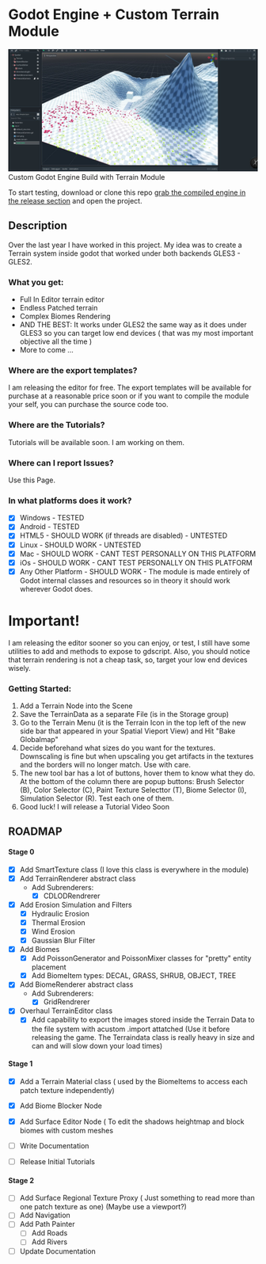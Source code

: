 
# Godot Engine + Custom Terrain Module
![simple_scene](simple_demo/simple_scene.jpg)
Custom Godot Engine Build with Terrain Module

To start testing, download or clone this repo [grab the compiled engine in the release section](https://github.com/ozzr/godot_terrain/tags) and open the project.
## Description
Over the last year I have worked in this project. My idea was to create a Terrain system inside godot that worked under both backends GLES3 - GLES2.

### What you get:
* Full In Editor terrain editor
* Endless Patched terrain
* Complex Biomes Rendering
* AND THE BEST: It works under GLES2 the same way as it does under GLES3 so you can target low end devices ( that was my most important objective all the time )
* More to come ...

### Where are the export templates?
I am releasing the editor for free. The export templates will be available for purchase at a reasonable price soon or if you want to compile the module your self, you can purchase the source code too. 

### Where are the Tutorials?
Tutorials will be available soon. I am working on them.

### Where can I report Issues?
Use this Page. 

### In what platforms does it work?
* [X] Windows - TESTED
* [X] Android - TESTED
* [X] HTML5 - SHOULD WORK (if threads are disabled) - UNTESTED
* [X] Linux - SHOULD WORK - UNTESTED
* [X] Mac - SHOULD WORK - CANT TEST PERSONALLY ON THIS PLATFORM
* [X] iOs - SHOULD WORK - CANT TEST PERSONALLY ON THIS PLATFORM
* [X] Any Other Platform - SHOULD WORK - The module is made entirely of Godot internal classes and resources so in theory it should work wherever Godot does.

# Important!
I am releasing the editor sooner so you can enjoy, or test, I still have some utilities to add and methods to expose to gdscript. Also, you should notice that terrain rendering is not a cheap task, so, target your low end devices wisely.

### Getting Started:
1. Add a Terrain Node into the Scene
2. Save the TerrainData as a separate File (is in the Storage group)
3. Go to the Terrain Menu (it is the Terrain Icon in the top left of the new side bar that appeared in your Spatial Vieport View) and Hit "Bake Globalmap"
4. Decide beforehand what sizes do you want for the textures. Downscaling is fine but when upscaling you get artifacts in the textures and the borders will no longer match. Use with care.
5. The new tool bar has a lot of buttons, hover them to know what they do. At the bottom of the column there are popup buttons: Brush Selector (B), Color Selector (C), Paint Texture Selecttor (T), Biome Selector (I), Simulation Selector (R). Test each one of them.
6. Good luck! I will release a Tutorial Video Soon


## ROADMAP
#### Stage 0
* [X] Add SmartTexture class (I love this class is everywhere in the module)
* [X] Add TerrainRenderer abstract class
  * Add Subrenderers:
    * [X] CDLODRendrerer
* [X] Add Erosion Simulation and Filters
  * [X] Hydraulic Erosion
  * [X] Thermal Erosion
  * [X] Wind Erosion
  * [X] Gaussian Blur Filter
* [X] Add Biomes
  * [X] Add PoissonGenerator and PoissonMixer classes for "pretty" entity placement
  * [X] Add BiomeItem types: DECAL, GRASS, SHRUB, OBJECT, TREE
* [X] Add BiomeRenderer abstract class
  * Add Subrenderers:
    * [X] GridRendrerer
* [X] Overhaul TerrainEditor class
  * [X] Add capability to export the images stored inside the Terrain Data to the file system with acustom .import attatched (Use it before releasing the game. The Terraindata class is really heavy in size and can and will slow down your load times)  
#### Stage 1
* [X] Add a Terrain Material class ( used by the BiomeItems to access each patch texture independently)
* [X] Add Biome Blocker Node
* [X] Add Surface Editor Node ( To edit the shadows heightmap and block biomes with custom meshes
* [ ] Write Documentation
* [ ] Release Initial Tutorials


#### Stage 2
* [ ] Add Surface Regional Texture Proxy ( Just something to read more than one patch texture as one) (Maybe use a viewport?) 
* [ ] Add Navigation
* [ ] Add Path Painter
  * [ ] Add Roads
  * [ ] Add Rivers
* [ ] Update Documentation
